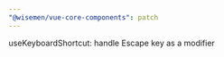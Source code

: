 ```yaml
---
"@wisemen/vue-core-components": patch
---
```


useKeyboardShortcut: handle Escape key as a modifier


